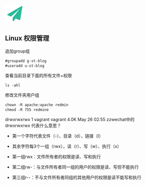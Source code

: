 <!--
author: shentao
head: http://pingodata.qiniudn.com/jockchou-avatar.jpg
date: 2016-06-03
title: linux用户权限学习
tags: linux服务器
status: publish
summary: 个人服务器学习纪录
-->

![gitblog-logo](./img/logo_64x64.png)

## Linux 权限管理 ##

追加group组

    #groupadd g-st-blog
    #useradd u-st-blog
    
查看当前目录下面的所有文件+权限

    ls -ahl

修改文件夹用户组

    chown -R apache:apache redmin
    chmod -R 755 redmine
    
 drwxrwxrwx  1 vagrant vagrant 4.0K May 26 02:55 zzwechat中的drwxrwxrwx  代表什么意思？
- 第一个字符代表文件（-）、目录（d），链接（l）

- 其余字符每3个一组（rwx），读（r）、写（w）、执行（x）

- 第一组rwx：文件所有者的权限是读、写和执行

- 第二组rw-：与文件所有者同一组的用户的权限是读、写但不能执行

- 第三组r--：不与文件所有者同组的其他用户的权限是读不能写和执行

